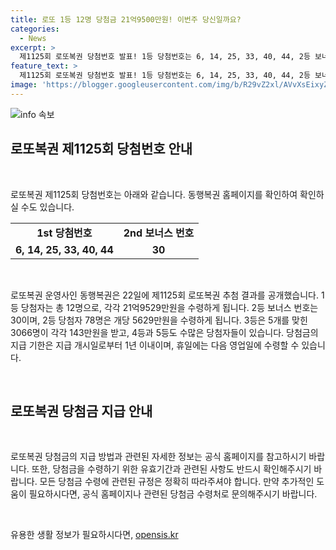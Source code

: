 ```yaml
---
title: 로또 1등 12명 당첨금 21억9500만원! 이번주 당신일까요?
categories:
  - News
excerpt: >
  제1125회 로또복권 당첨번호 발표! 1등 당첨번호는 6, 14, 25, 33, 40, 44, 2등 보너스 번호는 30으로 당첨금은 최대 21억9529만원! 1년 이내에 수령해야하니 확인해보세요.
feature_text: >
  제1125회 로또복권 당첨번호 발표! 1등 당첨번호는 6, 14, 25, 33, 40, 44, 2등 보너스 번호는 30으로 당첨금은 최대 21억9529만원! 1년 이내에 수령해야하니 확인해보세요.
image: 'https://blogger.googleusercontent.com/img/b/R29vZ2xl/AVvXsEixyZcFfHzMRdzZMjFBmAUKJYCLCGyLL1o632UiGVXcaFdKo_bkvkuCioo0uUKlGfBVcT3P84aROyZIXSBEx3Aw5nCQ3pTgDom1WDC4m8eifvWiAmWEEVb4x6G_l8C0QH225ldMjyaFvpxGEBGNO37VmDTDMHGhJPq73UglMfDca1-0aw/s1600/blogspot.png'
---
```


<p><img src="https://blogger.googleusercontent.com/img/b/R29vZ2xl/AVvXsEixyZcFfHzMRdzZMjFBmAUKJYCLCGyLL1o632UiGVXcaFdKo_bkvkuCioo0uUKlGfBVcT3P84aROyZIXSBEx3Aw5nCQ3pTgDom1WDC4m8eifvWiAmWEEVb4x6G_l8C0QH225ldMjyaFvpxGEBGNO37VmDTDMHGhJPq73UglMfDca1-0aw/s1600/blogspot.png" alt="info 속보" /></p>

<h2 data-ke-size="size26">로또복권 제1125회 당첨번호 안내</h2>

<p data-ke-size="size16">&nbsp;</p>

<p>로또복권 제1125회 당첨번호는 아래와 같습니다. 동행복권 홈페이지를 확인하여 확인하실 수도 있습니다.</p>

<table>
<tbody>
<tr>
<td style="text-align: center; height: 17px;"><b>1st 당첨번호</b></td>
<td style="text-align: center; height: 17px;"><b>2nd 보너스 번호</b></td>
</tr>
<tr>
<td style="text-align: center; height: 17px;"><b>6, 14, 25, 33, 40, 44</b></td>
<td style="text-align: center; height: 17px;"><b>30</b></td>
</tr>
</tbody>
</table>

<p data-ke-size="size16">&nbsp;</p>

<p>로또복권 운영사인 동행복권은 22일에 제1125회 로또복권 추첨 결과를 공개했습니다. 1등 당첨자는 총 12명으로, 각각 21억9529만원을 수령하게 됩니다. 2등 보너스 번호는 30이며, 2등 당첨자 78명은 개당 5629만원을 수령하게 됩니다. 3등은 5개를 맞힌 3066명이 각각 143만원을 받고, 4등과 5등도 수많은 당첨자들이 있습니다. 당첨금의 지급 기한은 지급 개시일로부터 1년 이내이며, 휴일에는 다음 영업일에 수령할 수 있습니다.</p></p>

<p data-ke-size="size16">&nbsp;</p>

<h2 data-ke-size="size26">로또복권 당첨금 지급 안내</h2>

<p data-ke-size="size16">&nbsp;</p>

<p>로또복권 당첨금의 지급 방법과 관련된 자세한 정보는 공식 홈페이지를 참고하시기 바랍니다. 또한, 당첨금을 수령하기 위한 유효기간과 관련된 사항도 반드시 확인해주시기 바랍니다. 모든 당첨금 수령에 관련된 규정은 정확히 따라주셔야 합니다. 만약 추가적인 도움이 필요하시다면, 공식 홈페이지나 관련된 당첨금 수령처로 문의해주시기 바랍니다.</p></p>

<p data-ke-size="size16">&nbsp;</p>
유용한 생활 정보가 필요하시다면, <a href="https://opensis.kr" rel="dofollow">opensis.kr</a>


